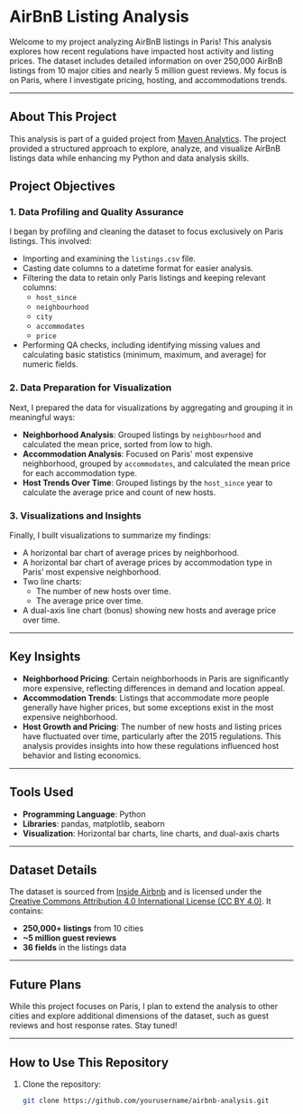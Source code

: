 # AirBnB Listing Analysis

Welcome to my project analyzing AirBnB listings in Paris! This analysis explores how recent regulations have impacted host activity and listing prices. The dataset includes detailed information on over 250,000 AirBnB listings from 10 major cities and nearly 5 million guest reviews. My focus is on Paris, where I investigate pricing, hosting, and accommodations trends.

---
## About This Project

This analysis is part of a guided project from [Maven Analytics](https://app.mavenanalytics.io/guided-projects/4fee7ee7-4c04-46e7-9f3e-99b987980842). The project provided a structured approach to explore, analyze, and visualize AirBnB listings data while enhancing my Python and data analysis skills.

## Project Objectives

### 1. Data Profiling and Quality Assurance
I began by profiling and cleaning the dataset to focus exclusively on Paris listings. This involved:
- Importing and examining the `listings.csv` file.
- Casting date columns to a datetime format for easier analysis.
- Filtering the data to retain only Paris listings and keeping relevant columns:
  - `host_since`
  - `neighbourhood`
  - `city`
  - `accommodates`
  - `price`
- Performing QA checks, including identifying missing values and calculating basic statistics (minimum, maximum, and average) for numeric fields.

### 2. Data Preparation for Visualization
Next, I prepared the data for visualizations by aggregating and grouping it in meaningful ways:
- **Neighborhood Analysis**: Grouped listings by `neighbourhood` and calculated the mean price, sorted from low to high.
- **Accommodation Analysis**: Focused on Paris' most expensive neighborhood, grouped by `accommodates`, and calculated the mean price for each accommodation type.
- **Host Trends Over Time**: Grouped listings by the `host_since` year to calculate the average price and count of new hosts.

### 3. Visualizations and Insights
Finally, I built visualizations to summarize my findings:
- A horizontal bar chart of average prices by neighborhood.
- A horizontal bar chart of average prices by accommodation type in Paris’ most expensive neighborhood.
- Two line charts:
  - The number of new hosts over time.
  - The average price over time.
- A dual-axis line chart (bonus) showing new hosts and average price over time.

---

## Key Insights

- **Neighborhood Pricing**: Certain neighborhoods in Paris are significantly more expensive, reflecting differences in demand and location appeal.
- **Accommodation Trends**: Listings that accommodate more people generally have higher prices, but some exceptions exist in the most expensive neighborhood.
- **Host Growth and Pricing**: The number of new hosts and listing prices have fluctuated over time, particularly after the 2015 regulations. This analysis provides insights into how these regulations influenced host behavior and listing economics.

---

## Tools Used

- **Programming Language**: Python
- **Libraries**: pandas, matplotlib, seaborn
- **Visualization**: Horizontal bar charts, line charts, and dual-axis charts

---

## Dataset Details

The dataset is sourced from [Inside Airbnb](http://insideairbnb.com/) and is licensed under the [Creative Commons Attribution 4.0 International License (CC BY 4.0)](https://creativecommons.org/licenses/by/4.0/). It contains:
- **250,000+ listings** from 10 cities
- **~5 million guest reviews**
- **36 fields** in the listings data

---

## Future Plans

While this project focuses on Paris, I plan to extend the analysis to other cities and explore additional dimensions of the dataset, such as guest reviews and host response rates. Stay tuned!

---

## How to Use This Repository

1. Clone the repository:
   ```bash
   git clone https://github.com/yourusername/airbnb-analysis.git
